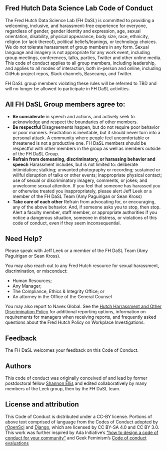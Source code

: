 ## Fred Hutch Data Science Lab Code of Conduct

The Fred Hutch Data Science Lab (FH DaSL) is committed to providing a welcoming, inclusive, and harassment-free experience for everyone, regardless of gender, gender identity and expression, age, sexual orientation, disability, physical appearance, body size, race, ethnicity, religion (or lack thereof), political beliefs/leanings, or technology choices. We do not tolerate harassment of group members in any form. Sexual language and imagery is not appropriate for any work event, including group meetings, conferences, talks, parties, Twitter and other online media. This code of conduct applies to all group members, including leadership, and applies to all modes of interaction, both in-person and online, including GitHub project repos, Slack channels, Basecamp, and Twitter.

FH DaSL group members violating these rules will be referred to TBD and will no longer be allowed to participate in FH DaSL activities. 

## All FH DaSL Group members agree to:

* __Be considerate__ in speech and actions, and actively seek to acknowledge and respect the boundaries of other members.
* __Be respectful__ Disagreements happen, but do not require poor behavior or poor manners. Frustration is inevitable, but it should never turn into a personal attack. A community where people feel uncomfortable or threatened is not a productive one. FH DaSL members should be respectful with other members in the group as well as members outside of the FH DaSL Group.
* __Refrain from demeaning, discriminatory, or harassing behavior and speech__ Harassment includes, but is not limited to: deliberate intimidation; stalking; unwanted photography or recording; sustained or willful disruption of talks or other events; inappropriate physical contact; use of sexual or discriminatory imagery, comments, or jokes; and unwelcome sexual attention. If you feel that someone has harassed you or otherwise treated you inappropriately, please alert Jeff Leek or a member of the FH DaSL Team (Amy Paguirigan or Sean Kross)
* __Take care of each other__ Refrain from advocating for, or encouraging, any of the above behavior. And, if someone asks you to stop, then stop. Alert a faculty member, staff member, or appropriate authorities if you notice a dangerous situation, someone in distress, or violations of this code of conduct, even if they seem inconsequential.

## Need Help?

Please speak with Jeff Leek or a member of the FH DaSL Team (Amy Paguirigan or Sean Kross). 

You may also reach out to any Fred Hutch resource for sexual harassment, discrimination, or misconduct:
  
- Human Resources;
- Any Manager;
- The Compliance, Ethics & Integrity Office; or
- An attorney in the Office of the General Counsel

You may also report to Navex Global. See the [Hutch Harrassment and Other Discrimination Policy](https://centernet.fredhutch.org/cn/p/lcex/harassment-and-other-discrimination.html) for additional reporting options, information on requirements for managers when receiving reports, and frequently asked questions about the Fred Hutch Policy on Workplace Investigations.

## Feedback

The FH DaSL welcomes your feedback on this Code of Conduct. 

## Authors

This code of conduct was originally conceived of and lead by former postdoctoral fellow [Shannon Ellis](http://www.shanellis.com/) and edited collaboratively by many members of the Leek group, then by the FH DaSL team. 

## License and attribution

This Code of Conduct is distributed under a CC-BY license. Portions of above text comprised of language from the Codes of Conduct adopted by [rOpenSci](http://unconf17.ropensci.org/coc.html) and [Django](https://www.djangoproject.com/conduct/), which are licensed by CC BY-SA 4.0 and CC BY 3.0. This work was further inspired by Ada Initiative’s [“how to design a code of conduct for your community”](https://adainitiative.org/2014/02/18/howto-design-a-code-of-conduct-for-your-community/) and Geek Feminism’s [Code of conduct evaluations](http://geekfeminism.wikia.com/wiki/Code_of_conduct)
